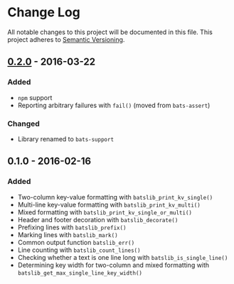 # Change Log

All notable changes to this project will be documented in this file.
This project adheres to [Semantic Versioning](http://semver.org/).


## [0.2.0] - 2016-03-22

### Added

- `npm` support
- Reporting arbitrary failures with `fail()` (moved from `bats-assert`)

### Changed

- Library renamed to `bats-support`


## 0.1.0 - 2016-02-16

### Added

- Two-column key-value formatting with `batslib_print_kv_single()`
- Multi-line key-value formatting with `batslib_print_kv_multi()`
- Mixed formatting with `batslib_print_kv_single_or_multi()`
- Header and footer decoration with `batslib_decorate()`
- Prefixing lines with `batslib_prefix()`
- Marking lines with `batslib_mark()`
- Common output function `batslib_err()`
- Line counting with `batslib_count_lines()`
- Checking whether a text is one line long with
  `batslib_is_single_line()`
- Determining key width for two-column and mixed formatting with
  `batslib_get_max_single_line_key_width()`


[0.2.0]: https://github.com/ztombol/bats-support/compare/v0.1.0...v0.2.0
